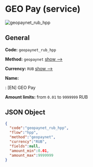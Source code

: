 
# GEO Pay (service) 
![geopaynet_rub_hpp](https://static.openfintech.io/payment_methods/geopaynet_rub_hpp/logo.svg?w=400&c=v0.59.26#w200)  

## General 
 
**Code:** `geopaynet_rub_hpp` 
 
**Method:** `geopaynet` 
 [show -->](/payment-methods/geopaynet/) 
 
**Currency:** `RUB` [show -->](/currencies/RUB/) 
 
**Name:** 
 
:	[EN] GEO Pay 
 
**Amount limits:** from `0.01` to `9999999` RUB 

## JSON Object 

```json
{
  "code":"geopaynet_rub_hpp",
  "flow":"hpp",
  "method":"geopaynet",
  "currency":"RUB",
  "fields":null,
  "amount_min":0.01,
  "amount_max":9999999
}
```  
